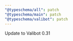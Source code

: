 ```yaml
---
"@typeschema/all": patch
"@typeschema/main": patch
"@typeschema/valibot": patch
---
```


Update to Valibot 0.31
